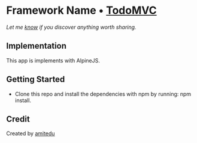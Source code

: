 # Framework Name • [TodoMVC](http://todomvc.com)

*Let me [know](https://github.com/amitedu/todomvc-with-alpinejs/issues) if you discover anything worth sharing.*


## Implementation

This app is implements with AlpineJS.

## Getting Started
* Clone this repo and install the dependencies with npm by running: npm install.


## Credit

Created by [amitedu](https://github.com/amitedu/)
